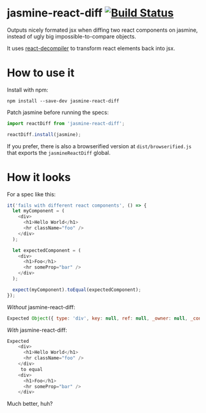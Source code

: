 # jasmine-react-diff [![Build Status][snap-svg]][snap-url]

[snap-svg]: https://snap-ci.com/rogeriochaves/jasmine-react-diff/branch/master/build_image.svg
[snap-url]: https://snap-ci.com/rogeriochaves/jasmine-react-diff/branch/master

Outputs nicely formated jsx when diffing two react components on jasmine, instead of ugly big impossible-to-compare objects.

It uses [react-decompiler](https://github.com/rogeriochaves/react-decompiler) to transform react elements back into jsx.

# How to use it

Install with npm:

```
npm install --save-dev jasmine-react-diff
```

Patch jasmine before running the specs:

```javascript
import reactDiff from 'jasmine-react-diff';

reactDiff.install(jasmine);
```

If you prefer, there is also a browserified version at `dist/browserified.js` that exports the `jasmineReactDiff` global.

# How it looks

For a spec like this:

```javascript
it('fails with different react components', () => {
  let myComponent = (
    <div>
      <h1>Hello World</h1>
      <hr className="foo" />
    </div>
  );

  let expectedComponent = (
    <div>
      <h1>Foo</h1>
      <hr someProp="bar" />
    </div>
  );

  expect(myComponent).toEqual(expectedComponent);
});
```

*Without* jasmine-react-diff:

```javascript
Expected Object({ type: 'div', key: null, ref: null, _owner: null, _context: Object({  }), _store: Object({ props: Object({ children: [ Object({ type: 'h1', key: null, ref: null, _owner: null, _context: Object({  }), _store: Object({ props: Object({ children: 'Hello World' }), originalProps: Object({ children: 'Hello World' }) }) }), Object({ type: 'hr', key: null, ref: null, _owner: null, _context: Object({  }), _store: Object({ props: Object({ className: 'foo' }), originalProps: Object({ className: 'foo' }) }) }) ] }), originalProps: Object({ children: [ Object({ type: 'h1', key: null, ref: null, _owner: null, _context: Object({  }), _store: Object({ props: Object({ children: 'Hello World' }), originalProps: Object({ children: 'Hello World' }) }) }), Object({ type: 'hr', key: null, ref: null, _owner: null, _context: Object({  }), _store: Object({ props: Object({ className: 'foo' }), originalProps: Object({ className: 'foo' }) }) }) ] }) }) }) to equal Object({ type: 'div', key: null, ref: null, _owner: null, _context: Object({  }), _store: Object({ props: Object({ children: [ Object({ type: 'h1', key: null, ref: null, _owner: null, _context: Object({  }), _store: Object({ props: Object({ children: 'Foo' }), originalProps: Object({ children: 'Foo' }) }) }), Object({ type: 'hr', key: null, ref: null, _owner: null, _context: Object({  }), _store: Object({ props: Object({ someProp: 'bar' }), originalProps: Object({ someProp: 'bar' }) }) }) ] }), originalProps: Object({ children: [ Object({ type: 'h1', key: null, ref: null, _owner: null, _context: Object({  }), _store: Object({ props: Object({ children: 'Foo' }), originalProps: Object({ children: 'Foo' }) }) }), Object({ type: 'hr', key: null, ref: null, _owner: null, _context: Object({  }), _store: Object({ props: Object({ someProp: 'bar' }), originalProps: Object({ someProp: 'bar' }) }) }) ] }) }) }).
```

*With* jasmine-react-diff:

```javascript
Expected 
    <div>
      <h1>Hello World</h1>
      <hr className="foo" />
    </div>
     to equal 
    <div>
      <h1>Foo</h1>
      <hr someProp="bar" />
    </div>
```

Much better, huh?
